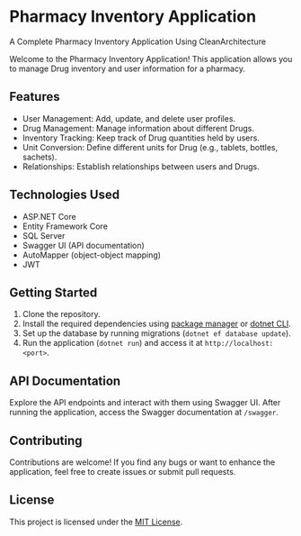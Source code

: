 # Pharmacy Inventory Application

A Complete Pharmacy Inventory Application Using CleanArchitecture

Welcome to the Pharmacy Inventory Application! This application allows you to manage Drug inventory and user information for a pharmacy.

## Features

- User Management: Add, update, and delete user profiles.
- Drug Management: Manage information about different Drugs.
- Inventory Tracking: Keep track of Drug quantities held by users.
- Unit Conversion: Define different units for Drug (e.g., tablets, bottles, sachets).
- Relationships: Establish relationships between users and Drugs.

## Technologies Used

- ASP.NET Core
- Entity Framework Core
- SQL Server
- Swagger UI (API documentation)
- AutoMapper (object-object mapping)
- JWT 

## Getting Started

1. Clone the repository.
2. Install the required dependencies using [package manager](https://docs.microsoft.com/en-us/nuget/consume-packages/install-use-packages-powershell) or [dotnet CLI](https://docs.microsoft.com/en-us/dotnet/core/tools/dotnet-restore).
3. Set up the database by running migrations (`dotnet ef database update`).
4. Run the application (`dotnet run`) and access it at `http://localhost:<port>`.

## API Documentation

Explore the API endpoints and interact with them using Swagger UI. After running the application, access the Swagger documentation at `/swagger`.

## Contributing

Contributions are welcome! If you find any bugs or want to enhance the application, feel free to create issues or submit pull requests.

## License

This project is licensed under the [MIT License](LICENSE).

